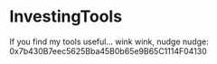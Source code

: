 # InvestingTools

If you find my tools useful... wink wink, nudge nudge: 0x7b430B7eec5625Bba45B0b65e9B65C1114F04130
